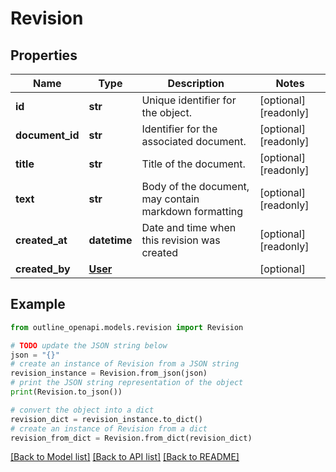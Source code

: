 # Revision


## Properties

Name | Type | Description | Notes
------------ | ------------- | ------------- | -------------
**id** | **str** | Unique identifier for the object. | [optional] [readonly] 
**document_id** | **str** | Identifier for the associated document. | [optional] [readonly] 
**title** | **str** | Title of the document. | [optional] [readonly] 
**text** | **str** | Body of the document, may contain markdown formatting | [optional] [readonly] 
**created_at** | **datetime** | Date and time when this revision was created | [optional] [readonly] 
**created_by** | [**User**](User.md) |  | [optional] 

## Example

```python
from outline_openapi.models.revision import Revision

# TODO update the JSON string below
json = "{}"
# create an instance of Revision from a JSON string
revision_instance = Revision.from_json(json)
# print the JSON string representation of the object
print(Revision.to_json())

# convert the object into a dict
revision_dict = revision_instance.to_dict()
# create an instance of Revision from a dict
revision_from_dict = Revision.from_dict(revision_dict)
```
[[Back to Model list]](../README.md#documentation-for-models) [[Back to API list]](../README.md#documentation-for-api-endpoints) [[Back to README]](../README.md)


